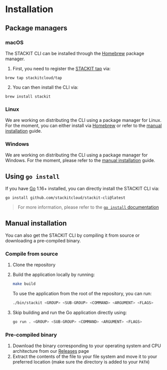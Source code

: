 # Installation

## Package managers

### macOS

The STACKIT CLI can be installed through the [Homebrew](https://brew.sh/) package manager.

1. First, you need to register the [STACKIT tap](https://github.com/stackitcloud/homebrew-tap) via:

```shell
brew tap stackitcloud/tap
```

2. You can then install the CLI via:

```shell
brew install stackit
```

### Linux

We are working on distributing the CLI using a package manager for Linux. For the moment, you can either install via [Homebrew](https://brew.sh/) or refer to the [manual installation](#manual-installation) guide.

### Windows

We are working on distributing the CLI using a package manager for Windows. For the moment, please refer to the [manual installation](#manual-installation) guide.

## Using `go install`

If you have [Go](https://go.dev/doc/install) 1.16+ installed, you can directly install the STACKIT CLI via:

```shell
go install github.com/stackitcloud/stackit-cli@latest
```

> For more information, please refer to the [`go install` documentation](https://go.dev/ref/mod#go-install)

## Manual installation

You can also get the STACKIT CLI by compiling it from source or downloading a pre-compiled binary.

### Compile from source

1. Clone the repository
2. Build the application locally by running:

   ```bash
   make build
   ```

   To use the application from the root of the repository, you can run:

   ```bash
   ./bin/stackit <GROUP> <SUB-GROUP> <COMMAND> <ARGUMENT> <FLAGS>
   ```

3. Skip building and run the Go application directly using:

   ```bash
   go run . <GROUP> <SUB-GROUP> <COMMAND> <ARGUMENT> <FLAGS>
   ```

### Pre-compiled binary

1. Download the binary corresponding to your operating system and CPU architecture from our [Releases](https://github.com/stackitcloud/stackit-cli/releases) page
2. Extract the contents of the file to your file system and move it to your preferred location (make sure the directory is added to your `PATH`)
